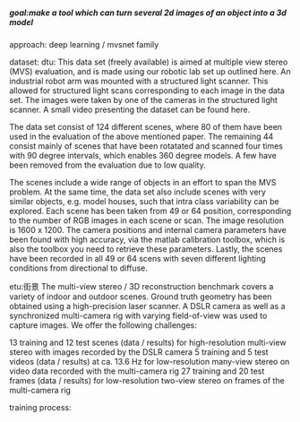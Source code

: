 

##### goal:make a tool which can turn several 2d images of an object into a 3d model

approach: deep learning / mvsnet family

dataset:
  dtu:
  This data set (freely available) is aimed at multiple view stereo (MVS) evaluation, and is made using our robotic lab set up outlined here.
  An industrial robot arm was mounted with a structured light scanner. This allowed for structured light scans corresponding to each image in the data set. The images were taken by one of the cameras in the structured light scanner. A small video presenting the dataset can be found here.

The data set consist of 124 different scenes, where 80 of them have been used in the evaluation of the above mentioned paper. The remaining 44 consist mainly of scenes that have been rotatated and scanned four times with 90 degree intervals, which enables 360 degree models. A few have been removed from the evaluation due to low quality.

The scenes include a wide range of objects in an effort to span the MVS problem. At the same time, the data set also include scenes with very similar objects, e.g. model houses, such that intra class variability can be explored. Each scene has been taken from 49 or 64 position, corresponding to the number of RGB images in each scene or scan. The image resolution is 1600 x 1200. The camera positions and internal camera parameters have been found with high accuracy, via the matlab calibration toolbox, which is also the toolbox you need to retrieve these parameters.  Lastly, the scenes have been recorded in all 49 or 64 scens with seven different lighting conditions from directional to diffuse.

  etu:街景
    The multi-view stereo / 3D reconstruction benchmark covers a variety of indoor and outdoor scenes.
Ground truth geometry has been obtained using a high-precision laser scanner.
A DSLR camera as well as a synchronized multi-camera rig with varying field-of-view was used to capture images.
We offer the following challenges:

13 training and 12 test scenes (data / results) for high-resolution multi-view stereo with images recorded by the DSLR camera
5 training and 5 test videos (data / results) at ca. 13.6 Hz for low-resolution many-view stereo on video data recorded with the multi-camera rig
27 training and 20 test frames (data / results) for low-resolution two-view stereo on frames of the multi-camera rig

training process:
  
